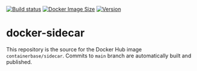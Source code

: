 [![Build status](https://github.com/containerbase/sidecar/workflows/build/badge.svg)](https://github.com/containerbase/sidecar/actions?query=workflow%3Abuild)
[![Docker Image Size](https://img.shields.io/docker/image-size/renovate/sidecar/latest)](https://hub.docker.com/r/renovate/sidecar)
[![Version](https://img.shields.io/docker/v/renovate/sidecar/latest)](https://hub.docker.com/r/renovate/sidecar)

# docker-sidecar

This repository is the source for the Docker Hub image `containerbase/sidecar`. Commits to `main` branch are automatically built and published.
